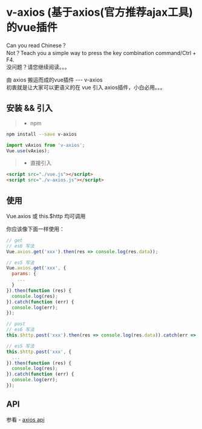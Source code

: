 # v-axios (基于axios(官方推荐ajax工具)的vue插件
Can you read Chinese？<br />
Not？Teach you a simple way to press the key combination command/Ctrl + F4.<br />
没问题？请您继续阅读。。。<br />

由 axios 搬运而成的vue插件 --- v-axios<br />
初衷就是让大家可以更语义的在 vue 引入 axios插件，小白必用。。。


## 安装 && 引入

> * npm

``` bash
npm install --save v-axios
```

```javascript
import vAxios from 'v-axios';
Vue.use(vAxios);
```

> * 直接引入

```html
<script src="./vue.js"></script>
<script src="./v-axios.js"></script>
```


## 使用

Vue.axios 或 this.$http 均可调用

你应该像下面一样使用：

```javascript
// get
// es6 写法
Vue.axios.get('xxx').then(res => console.log(res.data));

// es5 写法
Vue.axios.get('xxx', {
  params: {
    ...
  }
}).then(function (res) {
  console.log(res);
}).catch(function (err) {
  console.log(err);
});

// post
// es6 写法
this.$http.post('xxx').then(res => console.log(res.data)).catch(err => console.log(err)});

// es5 写法
this.$http.post('xxx', {
  ...
}).then(function (res) {
  console.log(res);
}).catch(function (err) {
  console.log(err);
});
```


## API

参看 - [axios api](https://github.com/mzabriskie/axios)
